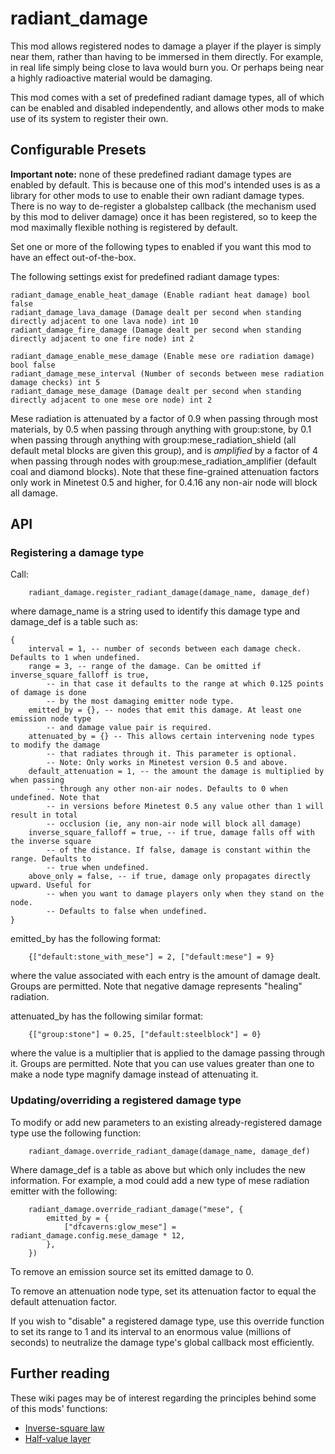 # radiant_damage

This mod allows registered nodes to damage a player if the player is simply near them, rather than having to be immersed in them directly. For example, in real life simply being close to lava would burn you. Or perhaps being near a highly radioactive material would be damaging.

This mod comes with a set of predefined radiant damage types, all of which can be enabled and disabled independently, and allows other mods to make use of its system to register their own.

## Configurable Presets

**Important note:** none of these predefined radiant damage types are enabled by default. This is because one of this mod's intended uses is as a library for other mods to use to enable their own radiant damage types. There is no way to de-register a globalstep callback (the mechanism used by this mod to deliver damage) once it has been registered, so to keep the mod maximally flexible nothing is registered by default.

Set one or more of the following types to enabled if you want this mod to have an effect out-of-the-box.

The following settings exist for predefined radiant damage types:

    radiant_damage_enable_heat_damage (Enable radiant heat damage) bool false
    radiant_damage_lava_damage (Damage dealt per second when standing directly adjacent to one lava node) int 10
    radiant_damage_fire_damage (Damage dealt per second when standing directly adjacent to one fire node) int 2
    
    radiant_damage_enable_mese_damage (Enable mese ore radiation damage) bool false
    radiant_damage_mese_interval (Number of seconds between mese radiation damage checks) int 5
    radiant_damage_mese_damage (Damage dealt per second when standing directly adjacent to one mese ore node) int 2

Mese radiation is attenuated by a factor of 0.9 when passing through most materials, by 0.5 when passing through anything with group:stone, by 0.1 when passing through anything with group:mese_radiation_shield (all default metal blocks are given this group), and is _amplified_ by a factor of 4 when passing through nodes with group:mese_radiation_amplifier (default coal and diamond blocks). Note that these fine-grained attenuation factors only work in Minetest 0.5 and higher, for 0.4.16 any non-air node will block all damage.
	
## API

### Registering a damage type

Call:

```
	radiant_damage.register_radiant_damage(damage_name, damage_def)
```

where damage_name is a string used to identify this damage type and damage_def is a table such as:

```
{
	interval = 1, -- number of seconds between each damage check. Defaults to 1 when undefined.
	range = 3, -- range of the damage. Can be omitted if inverse_square_falloff is true,
		-- in that case it defaults to the range at which 0.125 points of damage is done
		-- by the most damaging emitter node type.
	emitted_by = {}, -- nodes that emit this damage. At least one emission node type
		-- and damage value pair is required.
	attenuated_by = {} -- This allows certain intervening node types to modify the damage
		-- that radiates through it. This parameter is optional.
		-- Note: Only works in Minetest version 0.5 and above.
	default_attenuation = 1, -- the amount the damage is multiplied by when passing 
		-- through any other non-air nodes. Defaults to 0 when undefined. Note that
		-- in versions before Minetest 0.5 any value other than 1 will result in total
		-- occlusion (ie, any non-air node will block all damage)
	inverse_square_falloff = true, -- if true, damage falls off with the inverse square
		-- of the distance. If false, damage is constant within the range. Defaults to
		-- true when undefined.
	above_only = false, -- if true, damage only propagates directly upward. Useful for
		-- when you want to damage players only when they stand on the node.
		-- Defaults to false when undefined.
}
```

emitted_by has the following format:
```
	{["default:stone_with_mese"] = 2, ["default:mese"] = 9}
```
where the value associated with each entry is the amount of damage dealt. Groups are permitted. Note that negative damage represents "healing" radiation.

attenuated_by has the following similar format:

```
	{["group:stone"] = 0.25, ["default:steelblock"] = 0}
```

where the value is a multiplier that is applied to the damage passing through it. Groups are permitted. Note that you can use values greater than one to make a node type magnify damage instead of attenuating it.

### Updating/overriding a registered damage type

To modify or add new parameters to an existing already-registered damage type use the following function:

```
	radiant_damage.override_radiant_damage(damage_name, damage_def)
```

Where damage_def is a table as above but which only includes the new information. For example, a mod could add a new type of mese radiation emitter with the following:

```
	radiant_damage.override_radiant_damage("mese", {
		emitted_by = {
			["dfcaverns:glow_mese"] = radiant_damage.config.mese_damage * 12,
		},
	})
```

To remove an emission source set its emitted damage to 0.

To remove an attenuation node type, set its attenuation factor to equal the default attenuation factor.

If you wish to "disable" a registered damage type, use this override function to set its range to 1 and its interval to an enormous value (millions of seconds) to neutralize the damage type's global callback most efficiently.

## Further reading

These wiki pages may be of interest regarding the principles behind some of this mods' functions:

* [Inverse-square law](https://en.wikipedia.org/wiki/Inverse-square_law)
* [Half-value layer](https://en.wikipedia.org/wiki/Half-value_layer)